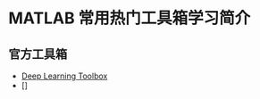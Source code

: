 # MATLAB  常用热门工具箱学习简介

## 官方工具箱
- [Deep Learning Toolbox](https://ww2.mathworks.cn/help/deeplearning/index.html)
- []

